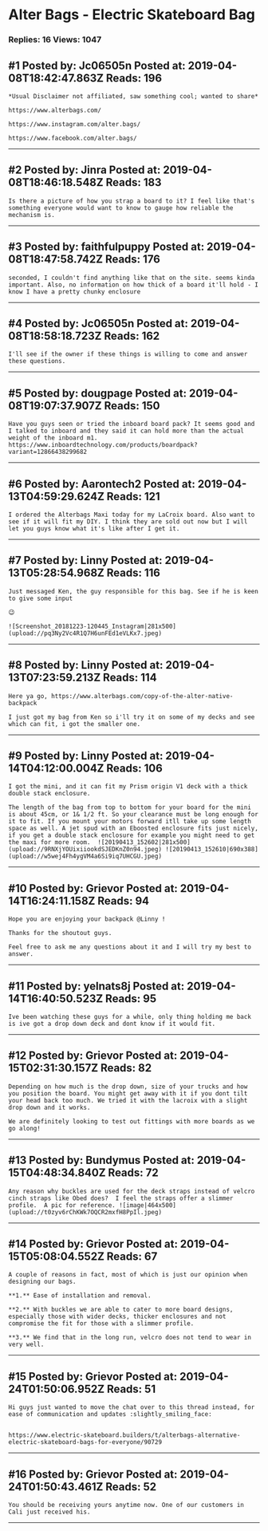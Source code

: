 # Alter Bags - Electric Skateboard Bag

### Replies: 16 Views: 1047

## \#1 Posted by: Jc06505n Posted at: 2019-04-08T18:42:47.863Z Reads: 196

```
*Usual Disclaimer not affiliated, saw something cool; wanted to share*

https://www.alterbags.com/

https://www.instagram.com/alter.bags/

https://www.facebook.com/alter.bags/
```

---
## \#2 Posted by: Jinra Posted at: 2019-04-08T18:46:18.548Z Reads: 183

```
Is there a picture of how you strap a board to it? I feel like that's something everyone would want to know to gauge how reliable the mechanism is.
```

---
## \#3 Posted by: faithfulpuppy Posted at: 2019-04-08T18:47:58.742Z Reads: 176

```
seconded, I couldn't find anything like that on the site. seems kinda important. Also, no information on how thick of a board it'll hold - I know I have a pretty chunky enclosure
```

---
## \#4 Posted by: Jc06505n Posted at: 2019-04-08T18:58:18.723Z Reads: 162

```
I'll see if the owner if these things is willing to come and answer these questions.
```

---
## \#5 Posted by: dougpage Posted at: 2019-04-08T19:07:37.907Z Reads: 150

```
Have you guys seen or tried the inboard board pack? It seems good and I talked to inboard and they said it can hold more than the actual weight of the inboard m1. https://www.inboardtechnology.com/products/boardpack?variant=12866438299682
```

---
## \#6 Posted by: Aarontech2 Posted at: 2019-04-13T04:59:29.624Z Reads: 121

```
I ordered the Alterbags Maxi today for my LaCroix board. Also want to see if it will fit my DIY. I think they are sold out now but I will let you guys know what it's like after I get it.
```

---
## \#7 Posted by: Linny Posted at: 2019-04-13T05:28:54.968Z Reads: 116

```
Just messaged Ken, the guy responsible for this bag. See if he is keen to give some input 

😉

![Screenshot_20181223-120445_Instagram|281x500](upload://pq3Ny2Vc4R1Q7H6unFEd1eVLKx7.jpeg)
```

---
## \#8 Posted by: Linny Posted at: 2019-04-13T07:23:59.213Z Reads: 114

```
Here ya go, https://www.alterbags.com/copy-of-the-alter-native-backpack

I just got my bag from Ken so i'll try it on some of my decks and see which can fit, i got the smaller one.
```

---
## \#9 Posted by: Linny Posted at: 2019-04-14T04:12:00.004Z Reads: 106

```
I got the mini, and it can fit my Prism origin V1 deck with a thick double stack enclosure.

The length of the bag from top to bottom for your board for the mini is about 45cm, or 1& 1/2 ft. So your clearance must be long enough for it to fit. If you mount your motors forward itll take up some length space as well. A jet spud with an Eboosted enclosure fits just nicely, if you get a double stack enclosure for example you might need to get the maxi for more room.  ![20190413_152602|281x500](upload://9RNXjYOUixiiookdSJEDKnZ0n94.jpeg) ![20190413_152610|690x388](upload://w5wej4Fh4ygVM4a6Si9iq7UHCGU.jpeg)
```

---
## \#10 Posted by: Grievor Posted at: 2019-04-14T16:24:11.158Z Reads: 94

```
Hope you are enjoying your backpack @Linny !

Thanks for the shoutout guys.

Feel free to ask me any questions about it and I will try my best to answer.
```

---
## \#11 Posted by: yelnats8j Posted at: 2019-04-14T16:40:50.523Z Reads: 95

```
Ive been watching these guys for a while, only thing holding me back is ive got a drop down deck and dont know if it would fit.
```

---
## \#12 Posted by: Grievor Posted at: 2019-04-15T02:31:30.157Z Reads: 82

```
Depending on how much is the drop down, size of your trucks and how you position the board. You might get away with it if you dont tilt your head back too much. We tried it with the lacroix with a slight drop down and it works.

We are definitely looking to test out fittings with more boards as we go along!
```

---
## \#13 Posted by: Bundymus Posted at: 2019-04-15T04:48:34.840Z Reads: 72

```
Any reason why buckles are used for the deck straps instead of velcro cinch straps like Obed does?  I feel the straps offer a slimmer profile.  A pic for reference. ![image|464x500](upload://t0zyv6rChKWk7OQCR2mxfH8PpIl.jpeg)
```

---
## \#14 Posted by: Grievor Posted at: 2019-04-15T05:08:04.552Z Reads: 67

```
A couple of reasons in fact, most of which is just our opinion when designing our bags.

**1.** Ease of installation and removal.

**2.** With buckles we are able to cater to more board designs, especially those with wider decks, thicker enclosures and not compromise the fit for those with a slimmer profile.

**3.** We find that in the long run, velcro does not tend to wear in very well.
```

---
## \#15 Posted by: Grievor Posted at: 2019-04-24T01:50:06.952Z Reads: 51

```
Hi guys just wanted to move the chat over to this thread instead, for ease of communication and updates :slightly_smiling_face: 


https://www.electric-skateboard.builders/t/alterbags-alternative-electric-skateboard-bags-for-everyone/90729
```

---
## \#16 Posted by: Grievor Posted at: 2019-04-24T01:50:43.461Z Reads: 52

```
You should be receiving yours anytime now. One of our customers in Cali just received his.
```

---
